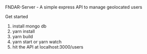 FNDAR-Server - A simple express API to manage geolocated users


Get started

1. install mongo db
2. yarn install
3. yarn build
4. yarn start or yarn watch
5. hit the API at localhost:3000/users

  